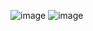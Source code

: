 ![image](https://user-images.githubusercontent.com/64565005/171322794-7621eae2-1183-4aa9-80e4-7894917b8a83.png)
![image](https://user-images.githubusercontent.com/64565005/171322852-1db6a57d-097d-4b93-9db9-d1a33c62cefe.png)
